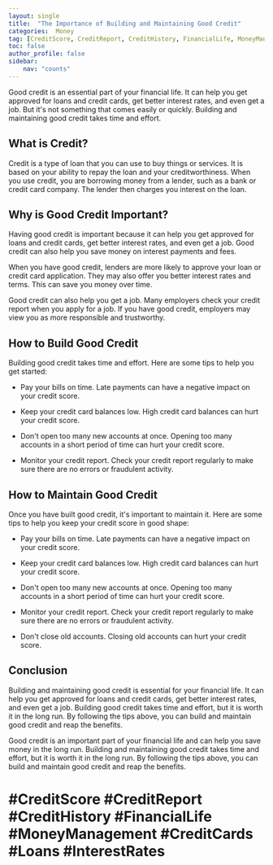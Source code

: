 ```yaml
---
layout: single
title:  "The Importance of Building and Maintaining Good Credit"
categories:  Money
tag: [CreditScore, CreditReport, CreditHistory, FinancialLife, MoneyManagement, CreditCards, Loans, InterestRates, ]
toc: false
author_profile: false
sidebar:
    nav: "counts"
---
```

    
Good credit is an essential part of your financial life. It can help you get approved for loans and credit cards, get better interest rates, and even get a job. But it's not something that comes easily or quickly. Building and maintaining good credit takes time and effort.

## What is Credit?

Credit is a type of loan that you can use to buy things or services. It is based on your ability to repay the loan and your creditworthiness. When you use credit, you are borrowing money from a lender, such as a bank or credit card company. The lender then charges you interest on the loan.

## Why is Good Credit Important?

Having good credit is important because it can help you get approved for loans and credit cards, get better interest rates, and even get a job. Good credit can also help you save money on interest payments and fees.

When you have good credit, lenders are more likely to approve your loan or credit card application. They may also offer you better interest rates and terms. This can save you money over time.

Good credit can also help you get a job. Many employers check your credit report when you apply for a job. If you have good credit, employers may view you as more responsible and trustworthy.

## How to Build Good Credit

Building good credit takes time and effort. Here are some tips to help you get started:

- Pay your bills on time. Late payments can have a negative impact on your credit score.

- Keep your credit card balances low. High credit card balances can hurt your credit score.

- Don't open too many new accounts at once. Opening too many accounts in a short period of time can hurt your credit score.

- Monitor your credit report. Check your credit report regularly to make sure there are no errors or fraudulent activity.

## How to Maintain Good Credit

Once you have built good credit, it's important to maintain it. Here are some tips to help you keep your credit score in good shape:

- Pay your bills on time. Late payments can have a negative impact on your credit score.

- Keep your credit card balances low. High credit card balances can hurt your credit score.

- Don't open too many new accounts at once. Opening too many accounts in a short period of time can hurt your credit score.

- Monitor your credit report. Check your credit report regularly to make sure there are no errors or fraudulent activity.

- Don't close old accounts. Closing old accounts can hurt your credit score.

## Conclusion

Building and maintaining good credit is essential for your financial life. It can help you get approved for loans and credit cards, get better interest rates, and even get a job. Building good credit takes time and effort, but it is worth it in the long run. By following the tips above, you can build and maintain good credit and reap the benefits. 

Good credit is an important part of your financial life and can help you save money in the long run. Building and maintaining good credit takes time and effort, but it is worth it in the long run. By following the tips above, you can build and maintain good credit and reap the benefits. 

# #CreditScore #CreditReport #CreditHistory #FinancialLife #MoneyManagement #CreditCards #Loans #InterestRates